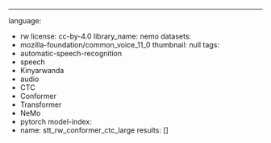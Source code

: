 ---
language:
- rw
license: cc-by-4.0
library_name: nemo
datasets:
- mozilla-foundation/common_voice_11_0
thumbnail: null
tags:
- automatic-speech-recognition
- speech
- Kinyarwanda
- audio
- CTC
- Conformer
- Transformer
- NeMo
- pytorch
model-index:
- name: stt_rw_conformer_ctc_large
  results: []



